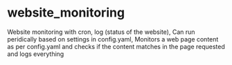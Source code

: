 # website_monitoring
Website monitoring with cron, log (status of the website), 
Can run peridically based on settings in config.yaml, 
Monitors a web page content as per config.yaml and checks if the content matches in the page requested and logs everything
